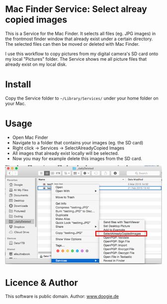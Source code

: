 # Mac Finder Service: Select alreay copied images

This is a Service for the Mac Finder. It selects all files (eg. JPG images) in the frontmost finder window that already exist under a certain directory. The selected files can then be moved or deleted with Mac Finder.

I use this workflow to copy pictures from my digital camera's SD card onto my local "Pictures" folder. The Service shows me all picture files that already exist on my local disk.

# Install

Copy the Service folder to `~/Library/Services/` under your home folder on your Mac.

# Usage

 - Open Mac Finder
 - Navigate to a folder that contains your images (eg. the SD card)
 - Right click -> Services -> SelectAlreadyCopied Images
 - All images that already exist locally will be selected.
 - Now you may for example delete this images from the SD card.

![Select already copied images](./SelectAlreadyCopiedImages_Screenshot.png)

# Licence & Author

This software is public domain. 
Author: www.doogie.de